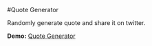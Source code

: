#Quote Generator

Randomly generate quote and share it on twitter.

**Demo:** [Quote Generator](https://prathu9.github.io/quote-generator)
